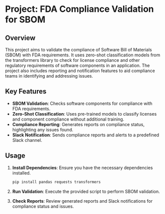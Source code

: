 # Project: FDA Compliance Validation for SBOM

## Overview

This project aims to validate the compliance of Software Bill of Materials (SBOM) with FDA requirements. It uses zero-shot classification models from the transformers library to check for license compliance and other regulatory requirements of software components in an application. The project also includes reporting and notification features to aid compliance teams in identifying and addressing issues.

## Key Features

- **SBOM Validation**: Checks software components for compliance with FDA requirements.
- **Zero-Shot Classification**: Uses pre-trained models to classify licenses and component compliance without additional training.
- **Compliance Reporting**: Generates reports on compliance status, highlighting any issues found.
- **Slack Notification**: Sends compliance reports and alerts to a predefined Slack channel.

## Usage

1. **Install Dependencies**: Ensure you have the necessary dependencies installed.
    ```sh
    pip install pandas requests transformers
    ```
2. **Run Validation**: Execute the provided script to perform SBOM validation.

3. **Check Reports**: Review generated reports and Slack notifications for compliance status and issues.

